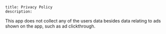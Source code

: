 ```
title: Privacy Policy
description: 
```
This app does not collect any of the users data besides data relating to ads shown on the app, such as ad clickthrough.
